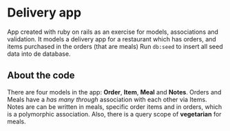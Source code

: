 # Delivery app

App created with ruby on rails as an exercise for models, associations and validation. It models a delivery app for a restaurant which has orders, and items purchased in the orders (that are meals)
Run `db:seed` to insert all seed data into de database.

## About the code

There are four models in the app: **Order**, **Item**, **Meal** and **Notes**.
Orders and Meals have a _has many through_ association with each other via Items. Notes are can be written in meals, specific order items and in orders, which is a polymorphic association. Also, there is a query scope of **vegetarian** for meals.
